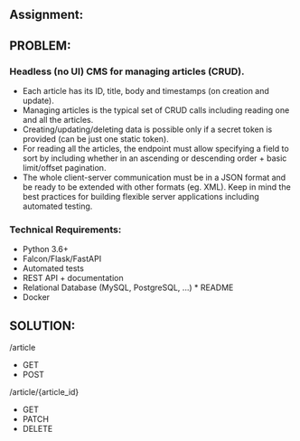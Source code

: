 ## Assignment:
## PROBLEM:

### Headless (no UI) CMS for managing articles (CRUD).
* Each article has its ID, title, body and timestamps (on creation and update).
* Managing articles is the typical set of CRUD calls including reading one and all the articles.
* Creating/updating/deleting data is possible only if a secret token is provided (can be just one static token).
* For reading all the articles, the endpoint must allow specifying a field to sort by including whether in an ascending or descending order + basic limit/offset pagination.
* The whole client-server communication must be in a JSON format and be ready to be extended with other formats (eg. XML).
Keep in mind the best practices for building flexible server applications including automated testing.
### Technical Requirements:
* Python 3.6+
* Falcon/Flask/FastAPI
* Automated tests
* REST API + documentation
* Relational Database (MySQL, PostgreSQL, ...) * README
* Docker

## SOLUTION:

/article
* GET
* POST
  
/article/{article_id}
* GET
* PATCH
* DELETE
